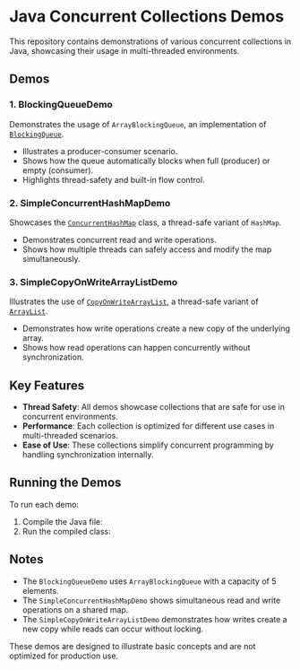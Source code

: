 # Java Concurrent Collections Demos

This repository contains demonstrations of various concurrent collections in Java, showcasing their usage in multi-threaded environments.

## Demos

### 1. BlockingQueueDemo

Demonstrates the usage of `ArrayBlockingQueue`, an implementation of [`BlockingQueue`](https://docs.oracle.com/javase/7/docs/api/java/util/concurrent/BlockingQueue.html).

- Illustrates a producer-consumer scenario.
- Shows how the queue automatically blocks when full (producer) or empty (consumer).
- Highlights thread-safety and built-in flow control.

### 2. SimpleConcurrentHashMapDemo

Showcases the [`ConcurrentHashMap`](https://docs.oracle.com/javase/7/docs/api/java/util/concurrent/ConcurrentHashMap.html) class, a thread-safe variant of `HashMap`.

- Demonstrates concurrent read and write operations.
- Shows how multiple threads can safely access and modify the map simultaneously.

### 3. SimpleCopyOnWriteArrayListDemo

Illustrates the use of [`CopyOnWriteArrayList`](https://docs.oracle.com/javase/7/docs/api/java/util/concurrent/CopyOnWriteArrayList.html), a thread-safe variant of [`ArrayList`](https://docs.oracle.com/javase/7/docs/api/java/util/ArrayList.html).

- Demonstrates how write operations create a new copy of the underlying array.
- Shows how read operations can happen concurrently without synchronization.

## Key Features

- **Thread Safety**: All demos showcase collections that are safe for use in concurrent environments.
- **Performance**: Each collection is optimized for different use cases in multi-threaded scenarios.
- **Ease of Use**: These collections simplify concurrent programming by handling synchronization internally.

## Running the Demos

To run each demo:

1. Compile the Java file:
2. Run the compiled class:


## Notes

- The `BlockingQueueDemo` uses `ArrayBlockingQueue` with a capacity of 5 elements.
- The `SimpleConcurrentHashMapDemo` shows simultaneous read and write operations on a shared map.
- The `SimpleCopyOnWriteArrayListDemo` demonstrates how writes create a new copy while reads can occur without locking.

These demos are designed to illustrate basic concepts and are not optimized for production use.

